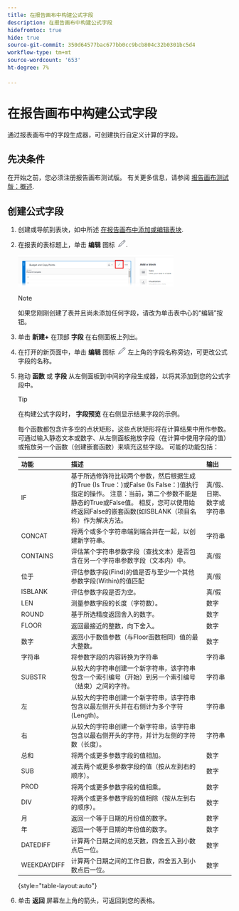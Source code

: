 ```yaml
---
title: 在报告画布中构建公式字段
description: 在报告画布中构建公式字段
hidefromtoc: true
hide: true
source-git-commit: 350d64577bac677bb0cc9bcb804c32b0301bc5d4
workflow-type: tm+mt
source-wordcount: '653'
ht-degree: 7%

---
```



# 在报告画布中构建公式字段

通过报表画布中的字段生成器，可创建执行自定义计算的字段。

## 先决条件

在开始之前，您必须注册报告画布测试版。 有关更多信息，请参阅 [报告画布测试版：概述](/help/quicksilver/product-announcements/betas/canvas-dashboards-beta/reporting-canvas-beta-overview.md).

## 创建公式字段

1. 创建或导航到表块，如中所述 [在报告画布中添加或编辑表块](../../../reports-and-dashboards/reporting-canvas/table-blocks/add-or-edit-report-table.md).
1. 在报表的表标题上，单击 **编辑** 图标 ![](assets/edit-icon.png).

   ![](assets/edit-icon-table-header-350x71.png)

   >[!NOTE]
   >
   >如果您刚刚创建了表并且尚未添加任何字段，请改为单击表中心的“编辑”按钮。

1. 单击 **新建+** 在顶部 **字段** 在右侧面板上列出。
1. 在打开的新页面中，单击 **编辑** 图标 ![](assets/edit-icon.png) 左上角的字段名称旁边，可更改公式字段的名称。
1. 拖动 **函数** 或 **字段** 从左侧面板到中间的字段生成器，以将其添加到您的公式字段中。


   >[!TIP]
   >
   >在构建公式字段时， **字段预览** 在右侧显示结果字段的示例。

   每个函数都包含许多空的点状矩形，这些点状矩形将在计算结果中用作参数。 可通过输入静态文本或数字、从左侧面板拖放字段（在计算中使用字段的值）或拖放另一个函数（创建嵌套函数）来填充这些字段。 可能的功能包括：

   | 功能 | 描述 | 输出 |
   |---|---|---|
   | IF | 基于所选修饰符比较两个参数，然后根据生成的True (Is True：)或False (Is False：)值执行指定的操作。 注意：当前，第二个参数不能是静态的True或False值。 相反，您可以使用始终返回False的嵌套函数(如ISBLANK（项目名称）作为解决方法。 | 真/假、日期、数字或字符串 |
   | CONCAT | 将两个或多个字符串端到端合并在一起，以创建新字符串。 | 字符串 |
   | CONTAINS | 评估某个字符串参数字段（查找文本）是否包含在另一个字符串参数字段（文本内）中。 | 真/假 |
   | 位于‍ | 评估参数字段(Find)的值是否与至少一个其他参数字段(Within)的值匹配 | 真/假 |
   | ISBLANK | 评估参数字段是否为空。 | 真/假 |
   | LEN | 测量参数字段的长度（字符数）。 | 数字 |
   | ROUND | 基于所选精度返回舍入的数字。 | 数字 |
   | FLOOR | 返回最接近的整数，向下舍入。 | 数字 |
   | 数字 | 返回小于数值参数（与Floor函数相同）值的最大整数。 | 数字 |
   | 字符串 | 将参数字段的内容转换为字符串 | 字符串 |
   | SUBSTR | 从较大的字符串创建一个新字符串，该字符串包含一个索引编号（开始）到另一个索引编号（结束）之间的字符。 | 字符串 |
   | 左 | 从较大的字符串创建一个新字符串，该字符串包含以最左侧开头并在右侧计为多个字符(Length)。 | 字符串 |
   | 右 | 从较大的字符串创建一个新字符串，该字符串包含以最右侧开头的字符，并计为左侧的字符数（长度）。 | 字符串 |
   | 总和 | 将两个或更多参数字段的值相加。 | 数字 |
   | SUB | 减去两个或更多参数字段的值（按从左到右的顺序）。 | 数字 |
   | PROD | 将两个或更多参数字段的值相乘。 | 数字 |
   | DIV | 将两个或更多参数字段的值相除（按从左到右的顺序）。 | 数字 |
   | 月 | 返回一个等于日期的月份值的数字。 | 数字 |
   | 年 | 返回一个等于日期的年份值的数字。 | 数字 |
   | DATEDIFF | 计算两个日期之间的总天数，四舍五入到小数点后一位。 | 数字 |
   | WEEKDAYDIFF | 计算两个日期之间的工作日数，四舍五入到小数点后一位。 | 数字 |

   {style="table-layout:auto"}

1. 单击 **返回** 屏幕左上角的箭头，可返回到您的表格。
